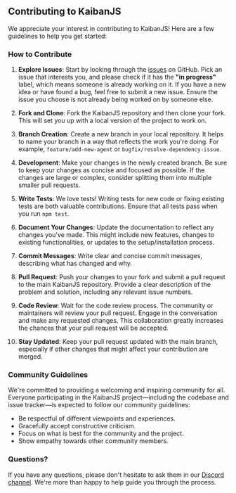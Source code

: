 ## Contributing to KaibanJS

We appreciate your interest in contributing to KaibanJS! Here are a few guidelines to help you get started:

### How to Contribute

1. **Explore Issues**: Start by looking through the [issues](https://github.com/kaiban-ai/KaibanJS/issues) on GitHub. Pick an issue that interests you, and please check if it has the **"in progress"** label, which means someone is already working on it. If you have a new idea or have found a bug, feel free to submit a new issue. Ensure the issue you choose is not already being worked on by someone else.

2. **Fork and Clone**: Fork the KaibanJS repository and then clone your fork. This will set you up with a local version of the project to work on.

3. **Branch Creation**: Create a new branch in your local repository. It helps to name your branch in a way that reflects the work you're doing. For example, `feature/add-new-agent` or `bugfix/resolve-dependency-issue`.

4. **Development**: Make your changes in the newly created branch. Be sure to keep your changes as concise and focused as possible. If the changes are large or complex, consider splitting them into multiple smaller pull requests.

5. **Write Tests**: We love tests! Writing tests for new code or fixing existing tests are both valuable contributions. Ensure that all tests pass when you run `npm test`.

6. **Document Your Changes**: Update the documentation to reflect any changes you've made. This might include new features, changes to existing functionalities, or updates to the setup/installation process.

7. **Commit Messages**: Write clear and concise commit messages, describing what has changed and why.

8. **Pull Request**: Push your changes to your fork and submit a pull request to the main KaibanJS repository. Provide a clear description of the problem and solution, including any relevant issue numbers.

9. **Code Review**: Wait for the code review process. The community or maintainers will review your pull request. Engage in the conversation and make any requested changes. This collaboration greatly increases the chances that your pull request will be accepted.

10. **Stay Updated**: Keep your pull request updated with the main branch, especially if other changes that might affect your contribution are merged.

### Community Guidelines

We're committed to providing a welcoming and inspiring community for all. Everyone participating in the KaibanJS project—including the codebase and issue tracker—is expected to follow our community guidelines:

- Be respectful of different viewpoints and experiences.
- Gracefully accept constructive criticism.
- Focus on what is best for the community and the project.
- Show empathy towards other community members.

### Questions?

If you have any questions, please don't hesitate to ask them in our [Discord channel](https://bit.ly/JoinAIChamps). We're more than happy to help guide you through the process.